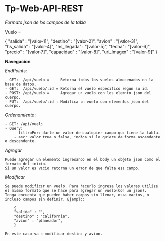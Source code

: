 # Tp-Web-API-REST

*Formato json de los campos de la tabla*

Vuelo = 

{
  "salida" : "[valor-1]", 
  "destino" : "[valor-2]", 
  "avion" : "[valor-3]", 
  "hs_salida" : "[valor-4]", 
  "hs_llegada" : "[valor-5]", 
  "fecha" : "[valor-6]", 
  "precio" : "[valor-7]", 
  "capacidad" : "[valor-8]", 
  "url_Imagen" : "[valor-9]" 
}



**Navegacion**

*EndPoints*:

    - GET:  /api/vuelo =     Retorna todos los vuelos almacenados en la base de datos.
    - GET:  /api/vuelo/:id = Retorna el vuelo especifico segun su id.
    - POST: /api/vuelo =     Agregar un vuelo con los elemnto json del cuerpo.
    - PUT:  /api/vuelo/:id : Modifica un vuelo con elementos json del cuerpo.


*Ordenamiento*:

    - GET: /api/vuelo
    - Query: 
        - filtroPor: darle un valor de cualquier campo que tiene la tabla.
        - asc: valor true o false, indica si lo quiere de forma ascendente o descendente. 

*Agregar*

    Puede agregar un elemento ingresando en el body un objeto json como el formato del inicio. 
    Si un valor es vacio retorna un error de que falta ese campo.

*Modificar*

    Se puede modificar un vuelo. Para hacerlo ingresa los valores utilize el mismo formato que se hace para agregar un vuelo(Con un json).
    Tenga encuenta que pueden haber campos sin llenar, osea vacios, o incluso campos sin definir. Ejemplo:

        {
        "salida" : "",
        "destino" : "california",
        "avion" : "planeador",
        }

    En este caso va a modificar destino y avion.

